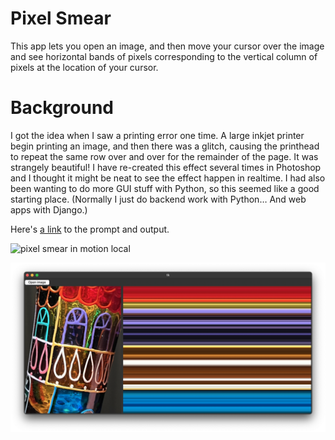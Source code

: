 # Pixel Smear
This app lets you open an image, and then move your cursor over the image and see horizontal bands of pixels corresponding to the vertical column of pixels at the location of your cursor. 
# Background
I got the idea when I saw a printing error one time. A large inkjet printer begin printing an image, and then there was a glitch, causing the printhead to repeat the same row over and over for the remainder of the page. It was strangely beautiful! I have re-created this effect several times in Photoshop and I thought it might be neat to see the effect happen in realtime. I had also been wanting to do more GUI stuff with Python, so this seemed like a good starting place. (Normally I just do backend work with Python… And web apps with Django.)

Here's [a link](https://chat.openai.com/share/7ba4f982-fbbe-4553-adb5-5a1744154c72) to the prompt and output.

![pixel smear in motion local](/pixel%20smear%20in%20motion.gif)

![pixel smear still](/pixel%20smear%20example%202.png)
